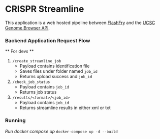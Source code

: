 # CRISPR Streamline

This application is a web hosted pipeline between [FlashFry](https://github.com/mckennalab/FlashFry) and the [UCSC Genome Browser API](https://genome.ucsc.edu/).

### Backend Application Request Flow
** For devs **

1. `/create_streamline_job`
   - Payload contains identification file
   - Saves files under folder named `job_id`
   - Returns upload success and `job_id`
2. `/check_job_status`
   - Payload contains `job_id`
   - Returns job status
3. `/results/<format>/<job_id>`
   - Payload contains `job_id`
   - Returns streamline results in either xml or txt

### Running

_Run docker compose up_
`docker-compose up -d --build`
